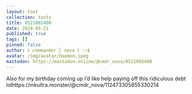 ```yaml
---
layout: toot
collection: toots
title: 0521065400
date: 2024-05-21
published: true
tags: []
pinned: false
author: ⸸ commander ░ nova ⸸ :~$
avatar: /img/avatar/daemon.jpeg
mastodon: https://mastodon.online/@cmdr_nova/0521065400
---
```


Also for my birthday coming up I’d like help paying off this ridiculous debt lolhttps://mkultra.monster/@cmdr_nova/112473305855330214
